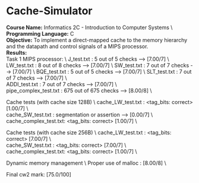 # Cache-Simulator
**Course Name:** Informatics 2C - Introduction to Computer Systems \ 
**Programming Language:** C \
**Objective:** To implement a direct-mapped cache to the memory hierarchy and the datapath and control signals of a MIPS processor. \
**Results:**  
Task 1 MIPS processor: \ 
     J_test.txt            : 5 out of 5 checks --> [7.00/7] \ 
     LW_test.txt           : 8 out of 8 checks --> [7.00/7] \ 
     SW_test.txt           : 7 out of 7 checks --> [7.00/7] \ 
     BQE_test.txt          : 5 out of 5 checks --> [7.00/7] \ 
     SLT_test.txt          : 7 out of 7 checks --> [7.00/7] \  
     ADDI_test.txt         : 7 out of 7 checks --> [7.00/7] \  
     pipe_complex_test.txt : 675 out of 675 checks --> [8.00/8] \  
 
Cache tests (with cache size 128B) \ 
     cache_LW_test.txt     : <not checking stores>  <LW hits:  incorrect>  <tag_bits: correct>  [1.00/7] \  
     cache_SW_test.txt     : segmentation or assertion --> [0.00/7] \  
     cache_complex_test.txt: <SW hits:  incorrect>  <LW hits:  incorrect>  <tag_bits: correct>  [1.00/7] \  
 
Cache tests (with cache size 256B) \ 
     cache_LW_test.txt     : <not checking stores>  <LW hits:    correct>  <tag_bits: correct>  [7.00/7] \  
     cache_SW_test.txt     : <SW hits:    correct>  <LW hits:    correct>  <tag_bits: correct>  [7.00/7] \  
     cache_complex_test.txt: <SW hits:  incorrect>  <LW hits:  incorrect>  <tag_bits: correct>  [1.00/7] \  
 
Dynamic memory management \ 
     Proper use of malloc  : [8.00/8] \  
 
Final cw2 mark: [75.0/100] 
